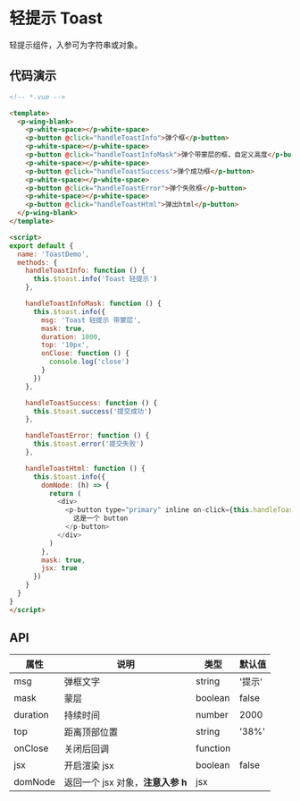# 轻提示 Toast

轻提示组件，入参可为字符串或对象。

## 代码演示

```html
<!-- *.vue -->

<template>
  <p-wing-blank>
    <p-white-space></p-white-space>
    <p-button @click="handleToastInfo">弹个框</p-button>
    <p-white-space></p-white-space>
    <p-button @click="handleToastInfoMask">弹个带蒙层的框，自定义高度</p-button>
    <p-white-space></p-white-space>
    <p-button @click="handleToastSuccess">弹个成功框</p-button>
    <p-white-space></p-white-space>
    <p-button @click="handleToastError">弹个失败框</p-button>
    <p-white-space></p-white-space>
    <p-button @click="handleToastHtml">弹出html</p-button>
  </p-wing-blank>
</template>

<script>
export default {
  name: 'ToastDemo',
  methods: {
    handleToastInfo: function () {
      this.$toast.info('Toast 轻提示')
    },

    handleToastInfoMask: function () {
      this.$toast.info({
        msg: 'Toast 轻提示 带蒙层',
        mask: true,
        duration: 1000,
        top: '10px',
        onClose: function () {
          console.log('close')
        }
      })
    },

    handleToastSuccess: function () {
      this.$toast.success('提交成功')
    },

    handleToastError: function () {
      this.$toast.error('提交失败')
    },

    handleToastHtml: function () {
      this.$toast.info({
        domNode: (h) => {
          return (
            <div>
              <p-button type="primary" inline on-click={this.handleToastError}>
                这是一个 button
              </p-button>
            </div>
          )
        },
        mask: true,
        jsx: true
      })
    }
  }
}
</script>

```

## API

| 属性 | 说明 | 类型 | 默认值 |
| --- | --- | --- | --- |
| msg | 弹框文字 | string | '提示' |
| mask | 蒙层 | boolean | false |
| duration | 持续时间 | number | 2000 |
| top | 距离顶部位置 | string | '38%' |
| onClose | 关闭后回调 | function | |
| jsx | 开启渲染 jsx | boolean | false |
| domNode | 返回一个 jsx 对象，**注意入参 h** | jsx |
